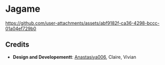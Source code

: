 # Jagame
https://github.com/user-attachments/assets/abf9182f-ca36-4298-bccc-01a04ef729b0


## Credits
- **Design and Developementt**: [Anastasiya006](https://github.com/Anastasiya006), Claire, Vivian
